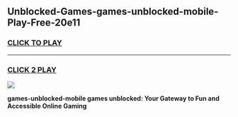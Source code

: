 
## Unblocked-Games-games-unblocked-mobile-Play-Free-20e11
<h3>
<a href="https://premium76.site?title=games-unblocked-mobile&ref=09A">CLICK TO PLAY</a></h3>
<hr>

<h3>
<a href="https://premium76.site?title=games-unblocked-mobile&ref=09A">CLICK 2 PLAY</a>
  
</h3>

<a href="https://premium76.site?title=games-unblocked-mobile&ref=09A"><img src="https://clearcache.store/games.png"></a>


**games-unblocked-mobile games unblocked: Your Gateway to Fun and Accessible Online Gaming**
